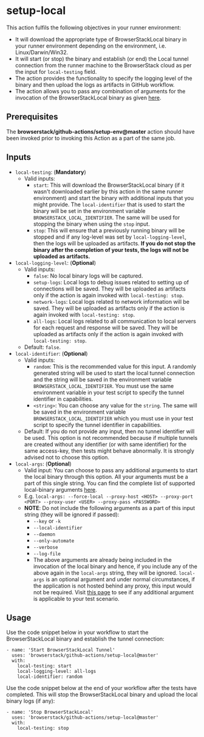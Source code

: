 # setup-local
This action fulfils the following objectives in your runner environment:
* It will download the appropriate type of BrowserStackLocal binary in your runner environment depending on the environment, i.e. Linux/Darwin/Win32.
* It will start (or stop) the binary and establish (or end) the Local tunnel connection from the runner machine to the BrowserStack cloud as per the input for `local-testing` field.
* The action provides the functionality to specify the logging level of the binary and then upload the logs as artifacts in GitHub workflow.
* The action allows you to pass any combination of arguments for the invocation of the BrowserStackLocal binary as given [here](https://www.browserstack.com/local-testing/binary-params).

## Prerequisites
The **browserstack/github-actions/setup-env@master** action should have been invoked prior to invoking this Action as a part of the same job.

## Inputs
* `local-testing`: (**Mandatory**)
  * Valid inputs:
    * `start`: This will download the BrowserStackLocal binary (if it wasn't downloaded earlier by this action in the same runner environment) and start the binary with additional inputs that you might provide. The `local-identifier` that is used to start the binary will be set in the environment variable `BROWSERSTACK_LOCAL_IDENTIFIER`. The same will be used for stopping the binary when using the `stop` input.
    * `stop`: This will ensure that a previously running binary will be stopped and if any log-level was set by `local-logging-level`, then the logs will be uploaded as artifacts. **If you do not stop the binary after the completion of your tests, the logs will not be uploaded as artifacts.**
* `local-logging-level`: (**Optional**)
  * Valid inputs:
    * `false`: No local binary logs will be captured.
    * `setup-logs`: Local logs to debug issues related to setting up of connections will be saved. They will be uploaded as artifacts only if the action is again invoked with `local-testing: stop`.
    * `network-logs`: Local logs related to network information will be saved. They will be uploaded as artifacts only if the action is again invoked with `local-testing: stop`.
    * `all-logs`: Local logs related to all communication to local servers for each request and response will be saved. They will be uploaded as artifacts only if the action is again invoked with `local-testing: stop`.
  * Default: `false`.
* `local-identifier`: (**Optional**)
  * Valid inputs:
    * `random`: This is the recommended value for this input. A randomly generated string will be used to start the local tunnel connection and the string will be saved in the environment variable `BROWSERSTACK_LOCAL_IDENTIFIER`. You must use the same environment variable in your test script to specify the tunnel identifier in capabilities.
    * `<string>`: You can choose any value for the `string`. The same will be saved in the environment variable `BROWSERSTACK_LOCAL_IDENTIFIER` which you must use in your test script to specify the tunnel identifier in capabilities.
  * Default: If you do not provide any input, then no tunnel identifier will be used. This option is not recommended because if multiple tunnels are created without any identifier (or with same identifier) for the same access-key, then tests might behave abnormally. It is strongly advised not to choose this option.
* `local-args`: (**Optional**)
  * Valid input: You can choose to pass any additional arguments to start the local binary through this option. All your arguments must be a part of this single string. You can find the complete list of supported local-binary arguments [here](https://www.browserstack.com/local-testing/binary-params).
  * E.g. `local-args: --force-local --proxy-host <HOST> --proxy-port <PORT> --proxy-user <USER> --proxy-pass <PASSWORD>`
  * **NOTE**: Do not include the following arguments as a part of this input string (they will be ignored if passed):
    * `--key` or `-k`
    * `--local-identifier`
    * `--daemon`
    * `--only-automate`
    * `--verbose`
    * `--log-file`
    * The above arguments are already being included in the invocation of the local binary and hence, if you include any of the above again in the `local-args` string, they will be ignored. `local-args` is an optional argument and under normal circumstances, if the application is not hosted behind any proxy, this input would not be required. Visit [this page](https://www.browserstack.com/local-testing/binary-params) to see if any additional argument is applicable to your test scenario.

## Usage
Use the code snippet below in your workflow to start the BrowserStackLocal binary and establish the tunnel connection:
```
- name: 'Start BrowserStackLocal Tunnel'
  uses: 'browserstack/github-actions/setup-local@master'
  with:
    local-testing: start
    local-logging-level: all-logs
    local-identifier: random
```

Use the code snippet below at the end of your workflow after the tests have completed. This will stop the BrowserStackLocal binary and upload the local binary logs (if any):
```
- name: 'Stop BrowserStackLocal'
  uses: 'browserstack/github-actions/setup-local@master'
  with:
    local-testing: stop
```